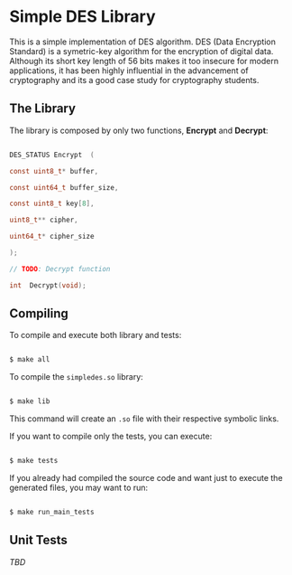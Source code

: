 
# Simple DES Library

This is a simple implementation of DES algorithm. DES (Data Encryption Standard) is a symetric-key algorithm for the encryption of digital data. Although its short key length of 56 bits makes it too insecure for modern applications, it has been highly influential in the advancement of cryptography and its a good case study for cryptography students.

  

## The Library

The library is composed by only two functions, **Encrypt** and **Decrypt**:

```c

DES_STATUS Encrypt  (

const uint8_t* buffer,

const uint64_t buffer_size,

const uint8_t key[8],

uint8_t** cipher,

uint64_t* cipher_size

);

// TODO: Decrypt function

int  Decrypt(void);

```

## Compiling

To compile and execute both library and tests:

```sh

$ make all

```

  

To compile the ``simpledes.so`` library:

```sh

$ make lib

```

This command will create an `.so` file with their respective symbolic links.

  

If you want to compile only the tests, you can execute:

```sh

$ make tests

```

  

If you already had compiled the source code and want just to execute the generated files, you may want to run:

```sh

$ make run_main_tests

```

  
  

## Unit Tests
*TBD*